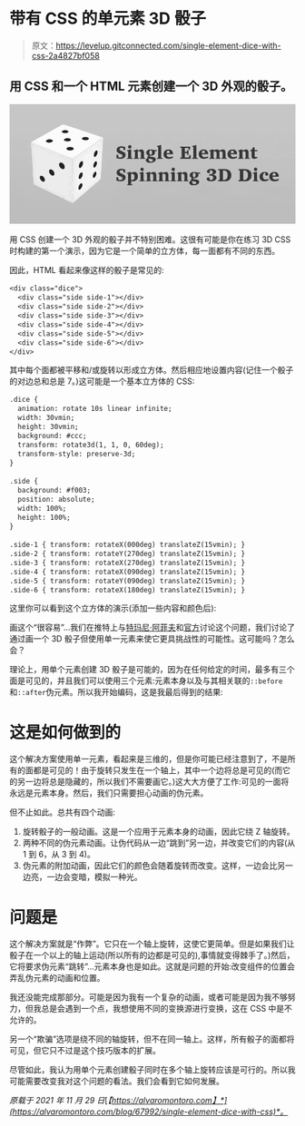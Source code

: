 # 带有 CSS 的单元素 3D 骰子

> 原文：<https://levelup.gitconnected.com/single-element-dice-with-css-2a4827bf058>

## 用 CSS 和一个 HTML 元素创建一个 3D 外观的骰子。

![](img/bd5c7c4680f00bd37d078d0e00a8189c.png)

用 CSS 创建一个 3D 外观的骰子并不特别困难。这很有可能是你在练习 3D CSS 时构建的第一个演示，因为它是一个简单的立方体，每一面都有不同的东西。

因此，HTML 看起来像这样的骰子是常见的:

```
<div class="dice">
  <div class="side side-1"></div>
  <div class="side side-2"></div>
  <div class="side side-3"></div>
  <div class="side side-4"></div>
  <div class="side side-5"></div>
  <div class="side side-6"></div>
</div>
```

其中每个面都被平移和/或旋转以形成立方体。然后相应地设置内容(记住一个骰子的对边总和总是 7。)这可能是一个基本立方体的 CSS:

```
.dice {
  animation: rotate 10s linear infinite;
  width: 30vmin;
  height: 30vmin;
  background: #ccc;
  transform: rotate3d(1, 1, 0, 60deg);
  transform-style: preserve-3d;
}

.side {
  background: #f003;
  position: absolute;
  width: 100%;
  height: 100%;
}

.side-1 { transform: rotateX(000deg) translateZ(15vmin); }
.side-2 { transform: rotateY(270deg) translateZ(15vmin); }
.side-3 { transform: rotateX(270deg) translateZ(15vmin); }
.side-4 { transform: rotateX(090deg) translateZ(15vmin); }
.side-5 { transform: rotateY(090deg) translateZ(15vmin); }
.side-6 { transform: rotateX(180deg) translateZ(15vmin); }
```

这里你可以看到这个立方体的演示(添加一些内容和颜色后):

画这个“很容易”…我们在推特上与[特玛尼·阿菲夫](https://twitter.com/ChallengesCss)和[官方](https://twitter.com/InHuOfficial)讨论这个问题，我们讨论了通过画一个 3D 骰子但使用单一元素来使它更具挑战性的可能性。这可能吗？怎么会？

理论上，用单个元素创建 3D 骰子是可能的，因为在任何给定的时间，最多有三个面是可见的，并且我们可以使用三个元素:元素本身以及与其相关联的`::before`和`::after`伪元素。所以我开始编码，这是我最后得到的结果:

# 这是如何做到的

这个解决方案使用单一元素，看起来是三维的，但是你可能已经注意到了，不是所有的面都是可见的！由于旋转只发生在一个轴上，其中一个边将总是可见的(而它的另一边将总是隐藏的，所以我们不需要画它。)这大大方便了工作:可见的一面将永远是元素本身。然后，我们只需要担心动画的伪元素。

但不止如此。总共有四个动画:

1.  旋转骰子的一般动画。这是一个应用于元素本身的动画，因此它绕 Z 轴旋转。
2.  两种不同的伪元素动画。让伪代码从一边“跳到”另一边，并改变它们的内容(从 1 到 6，从 3 到 4)。
3.  伪元素的附加动画，因此它们的颜色会随着旋转而改变。这样，一边会比另一边亮，一边会变暗，模拟一种光。

# 问题是

这个解决方案就是“作弊”。它只在一个轴上旋转，这使它更简单。但是如果我们让骰子在一个以上的轴上运动(所以所有的边都是可见的),事情就变得棘手了。)然后，它将要求伪元素“跳转”…元素本身也是如此。这就是问题的开始:改变组件的位置会弄乱伪元素的动画和位置。

我还没能完成那部分。可能是因为我有一个复杂的动画，或者可能是因为我不够努力，但我总是会遇到一个点，我想使用不同的变换源进行变换，这在 CSS 中是不允许的。

另一个“欺骗”选项是绕不同的轴旋转，但不在同一轴上。这样，所有骰子的面都将可见，但它只不过是这个技巧版本的扩展。

尽管如此，我认为用单个元素创建骰子同时在多个轴上旋转应该是可行的。所以我可能需要改变我对这个问题的看法。我们会看到它如何发展。

*原载于 2021 年 11 月 29 日*[*【https://alvaromontoro.com】*](https://alvaromontoro.com/blog/67992/single-element-dice-with-css)*。*